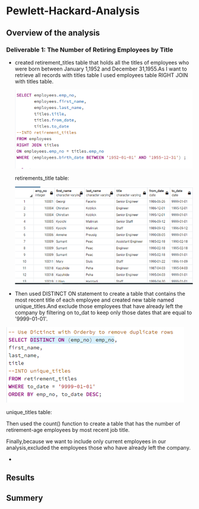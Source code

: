 # Pewlett-Hackard-Analysis
## Overview of the analysis

### Deliverable 1: The Number of Retiring Employees by Title
- created retirement_titles table that holds all the titles of employees who were born between January 1,1952 and December 31,1955.As I want to retrieve all records with titles table I used employees table RIGHT JOIN with titles table.


     ![](images/retiremeny_titlesQ.PNG)
 
    retirements_title table:
    
    ![](images/retiremeny_titles_table.PNG)
   
- Then used DISTINCT ON statement to create a table that contains the most recent title of each employee and created new table named unique_titles.And exclude those employees that have already left the company by filtering on to_dat to keep only those dates that are equal to '9999-01-01'.

 ![](images/distinct%20titleQ.PNG)
 
 
 unique_titles table:


Then used the count() function to create a table that has the number of retirement-age employees by most recent job title.

Finally,because we want to include only current employees in our analysis,excluded the employees those who have already left the company.

- 
## Results
## Summery
